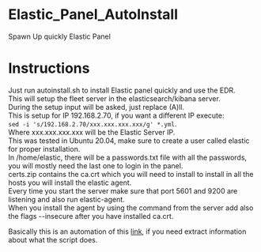 # Elastic_Panel_AutoInstall
Spawn Up quickly Elastic Panel


# Instructions

Just run autoinstall.sh to install Elastic panel quickly and use the EDR.  
This will setup the fleet server in the elasticsearch/kibana server.   
During the setup input will be asked, just replace (A)ll.  
This is setup for IP 192.168.2.70, if you want a different IP execute:  
`sed -i 's/192.168.2.70/xxx.xxx.xxx.xxx/g' *.yml`.   
Where xxx.xxx.xxx.xxx will be the Elastic Server IP.  
This was tested in Ubuntu 20.04, make sure to create a user called elastic for proper installation.  
In /home/elastic, there will be a passwords.txt file with all the passwords, you will mostly need the last one to login in the panel.  
certs.zip contains the ca.crt which you will need to install to install in all the hosts you will install the elastic agent.  
Every time you start the server make sure that port 5601 and 9200 are listening and also run elastic-agent.  
When you install the agent by using the command from the server add also the flags --insecure after you have installed ca.crt.  

Basically this is an automation of this [link](https://pawelbruski.com/posts/2021-08-04---Three-node-cluster-ElasticSearch-SIEM-and-EDR-7-14-installation-and-configuration/), if you need extract information about what the script does.
